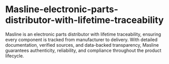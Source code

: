 # Masline-electronic-parts-distributor-with-lifetime-traceability
Masline is an electronic parts distributor with lifetime traceability, ensuring every component is tracked from manufacturer to delivery. With detailed documentation, verified sources, and data-backed transparency, Masline guarantees authenticity, reliability, and compliance throughout the product lifecycle.
